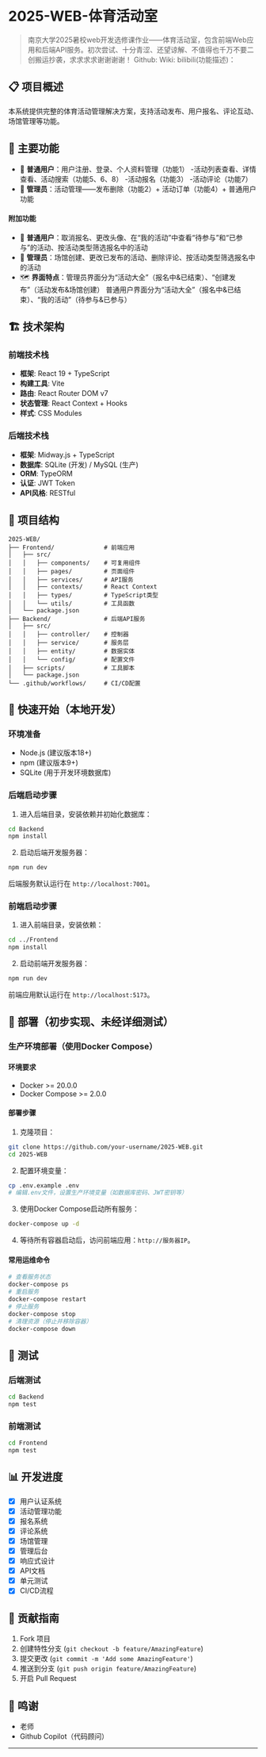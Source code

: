 # 2025-WEB-体育活动室
> 南京大学2025暑校web开发选修课作业——体育活动室，包含前端Web应用和后端API服务。初次尝试、十分青涩、还望谅解、不值得也千万不要二创搬运抄袭，求求求求谢谢谢谢！
> Github:
> Wiki:
> bilibili(功能描述)：
## 📋 项目概述
本系统提供完整的体育活动管理解决方案，支持活动发布、用户报名、评论互动、场馆管理等功能。
## 🎯 主要功能
- 👥 **普通用户**：用户注册、登录、个人资料管理（功能1）
-活动列表查看、详情查看、活动搜索（功能5、6、8）
-活动报名（功能3）
-活动评论（功能7）
- 👑 **管理员**：活动管理——发布删除（功能2）+ 活动订单（功能4）+ 普通用户功能
#### 附加功能
- 👥 **普通用户**：取消报名、更改头像、在“我的活动”中查看“待参与”和“已参与”的活动、按活动类型筛选报名中的活动
- 👑 **管理员**：场馆创建、更改已发布的活动、删除评论、按活动类型筛选报名中的活动
- 🗺 **界面特点**：管理员界面分为“活动大全”（报名中&已结束）、“创建发布”（活动发布&场馆创建）
                   普通用户界面分为“活动大全”（报名中&已结束）、“我的活动”（待参与&已参与）
## 🏗️ 技术架构
### 前端技术栈
- **框架**: React 19 + TypeScript
- **构建工具**: Vite
- **路由**: React Router DOM v7
- **状态管理**: React Context + Hooks
- **样式**: CSS Modules
### 后端技术栈
- **框架**: Midway.js + TypeScript
- **数据库**: SQLite (开发) / MySQL (生产)
- **ORM**: TypeORM
- **认证**: JWT Token
- **API风格**: RESTful
## 📁 项目结构
```
2025-WEB/
├── Frontend/              # 前端应用
│   ├── src/
│   │   ├── components/    # 可复用组件
│   │   ├── pages/         # 页面组件
│   │   ├── services/      # API服务
│   │   ├── contexts/      # React Context
│   │   ├── types/         # TypeScript类型
│   │   └── utils/         # 工具函数
│   └── package.json
├── Backend/               # 后端API服务
│   ├── src/
│   │   ├── controller/    # 控制器
│   │   ├── service/       # 服务层
│   │   ├── entity/        # 数据实体
│   │   └── config/        # 配置文件
│   ├── scripts/           # 工具脚本
│   └── package.json
└── .github/workflows/     # CI/CD配置
```
## 🚀 快速开始（本地开发）
### 环境准备
- Node.js (建议版本18+)
- npm (建议版本9+)
- SQLite (用于开发环境数据库)
### 后端启动步骤
1. 进入后端目录，安装依赖并初始化数据库：
```bash
cd Backend
npm install
```
2. 启动后端开发服务器：
```bash
npm run dev
```
后端服务默认运行在 `http://localhost:7001`。
### 前端启动步骤
1. 进入前端目录，安装依赖：
```bash
cd ../Frontend
npm install
```
2. 启动前端开发服务器：
```bash
npm run dev
```
前端应用默认运行在 `http://localhost:5173`。
## 🚢 部署（初步实现、未经详细测试）
### 生产环境部署（使用Docker Compose）
#### 环境要求
- Docker >= 20.0.0
- Docker Compose >= 2.0.0
#### 部署步骤
1. 克隆项目：
```bash
git clone https://github.com/your-username/2025-WEB.git
cd 2025-WEB
```
2. 配置环境变量：
```bash
cp .env.example .env
# 编辑.env文件，设置生产环境变量（如数据库密码、JWT密钥等）
```
3. 使用Docker Compose启动所有服务：
```bash
docker-compose up -d
```
4. 等待所有容器启动后，访问前端应用：`http://服务器IP`。
#### 常用运维命令
```bash
# 查看服务状态
docker-compose ps
# 重启服务
docker-compose restart
# 停止服务
docker-compose stop
# 清理资源（停止并移除容器）
docker-compose down
```
## 🧪 测试
### 后端测试
```bash
cd Backend
npm test
```
### 前端测试
```bash
cd Frontend
npm test
```
## 📊 开发进度
- [x] 用户认证系统
- [x] 活动管理功能
- [x] 报名系统
- [x] 评论系统
- [x] 场馆管理
- [x] 管理后台
- [x] 响应式设计
- [x] API文档
- [x] 单元测试
- [x] CI/CD流程
## 🤝 贡献指南
1. Fork 项目
2. 创建特性分支 (`git checkout -b feature/AmazingFeature`)
3. 提交更改 (`git commit -m 'Add some AmazingFeature'`)
4. 推送到分支 (`git push origin feature/AmazingFeature`)
5. 开启 Pull Request
## 👥 鸣谢
- 老师
- Github Copilot（代码顾问）
---
